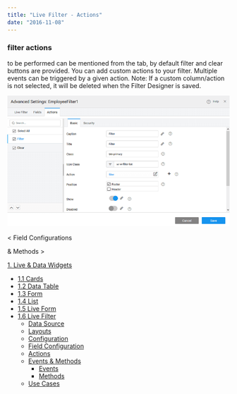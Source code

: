 ```yaml
---
title: "Live Filter - Actions"
date: "2016-11-08"
---
```


### filter actions

to be performed can be mentioned from the tab, by default filter and clear buttons are provided. You can add custom actions to your filter. Multiple events can be triggered by a given action. Note: If a custom column/action is not selected, it will be deleted when the Filter Designer is saved.

[![](../assets/filter_actions.png)](../assets/filter_actions.png)

< Field Configurations

& Methods >

[1\. Live & Data Widgets](/learn/app-development/widgets/widget-library/#data-live)

- [1.1 Cards](/learn/app-development/widgets/datalive/cards/)
- [1.2 Data Table](/learn/app-development/widgets/datalive/data-table/)
- [1.3 Form](/learn/app-development/widgets/datalive/form/)
- [1.4 List](/learn/app-development/widgets/datalive/list/)
- [1.5 Live Form](/learn/app-development/widgets/datalive/live-form/)
- [1.6 Live Filter](/learn/app-development/widgets/datalive/live-filter/)
    - [Data Source](/learn/app-development/widgets/datalive/livefilter/live-filter-data-source/)
    - [Layouts](/learn/app-development/widgets/datalive/livefilter/livefilter-layouts/)
    - [Configuration](/learn/app-development/widgets/datalive/livefilter/filter-configurations/)
    - [Field Configuration](/learn/app-development/widgets/datalive/livefilter/livefilter-field-configuration/)
    - [Actions](/learn/app-development/widgets/datalive/livefilter/livefilter-actions/)
    - [Events & Methods](/learn/app-development/widgets/datalive/livefilter/livefilter-events-methods/)
        - [Events](/learn/app-development/widgets/datalive/livefilter/livefilter-events-methods/#events)
        - [Methods](/learn/app-development/widgets/datalive/livefilter/livefilter-events-methods/#methods)
    - [Use Cases](/learn/app-development/widgets/datalive/livefilter/livefilter-use-cases/)
